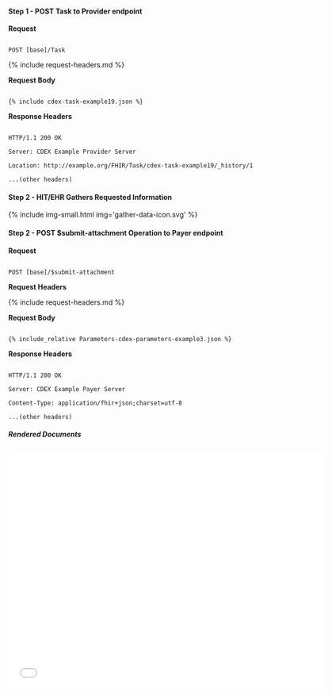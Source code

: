 


#### Step 1 - POST Task to Provider endpoint


**Request**

~~~

POST [base]/Task

~~~


{% include request-headers.md %}


**Request Body**


~~~

{% include cdex-task-example19.json %}

~~~


**Response Headers**


~~~

HTTP/1.1 200 OK

Server: CDEX Example Provider Server

Location: http://example.org/FHIR/Task/cdex-task-example19/_history/1

...(other headers)

~~~


#### Step 2 - HIT/EHR Gathers Requested Information

{% include img-small.html img='gather-data-icon.svg' %}

#### Step 2 - POST $submit-attachment Operation to Payer endpoint

**Request**


~~~

POST [base]/$submit-attachment

~~~


**Request Headers**


{% include request-headers.md %}


**Request Body**


~~~

{% include_relative Parameters-cdex-parameters-example3.json %}

~~~


**Response Headers**


~~~

HTTP/1.1 200 OK

Server: CDEX Example Payer Server

Content-Type: application/fhir+json;charset=utf-8

...(other headers)

~~~


#####  Rendered Documents


<embed  type="application/pdf" frameborder="1" width="640" height="480" src="data:application/pdf;base64,{{site.data.cdex-parameters-example3.parameter[7].part.[2].resource.content[0].attachment.data}}"/>